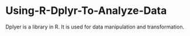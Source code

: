 # Using-R-Dplyr-To-Analyze-Data
Dplyer is a library in R. It is used for data manipulation and transformation.
